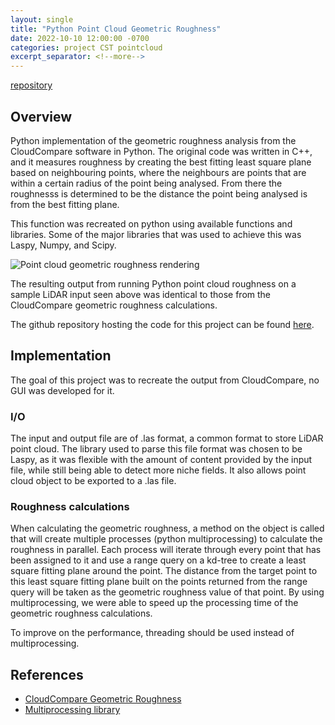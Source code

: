 ```yaml
---
layout: single
title: "Python Point Cloud Geometric Roughness"
date: 2022-10-10 12:00:00 -0700
categories: project CST pointcloud
excerpt_separator: <!--more-->
---
```


[repository](https://github.com/waridh/python_roughness_pointcloud)

## Overview

Python implementation of the geometric roughness
analysis from the CloudCompare software in Python. The original code was
written in C++, and it measures roughness by creating the best fitting least
square plane based on neighbouring points, where the neighbours are points
that are within a certain radius of the point being analysed. From there the
roughnesss is determined to be the distance the point being analysed is from the
best fitting plane.

This function was recreated on python using available functions and libraries.
Some of the major libraries that was used to achieve this was Laspy, Numpy,
and Scipy.

![Point cloud geometric roughness rendering](/assets/images/python_geo_roughness/roughness0.3road1.jpg)

The resulting output from running Python point cloud roughness on a sample LiDAR
input seen above was identical to those from the CloudCompare geometric
roughness calculations.

The github repository hosting the code for this project can be found [here](https://github.com/waridh/python_roughness_pointcloud).

## Implementation

The goal of this project was to recreate the output from CloudCompare, no GUI
was developed for it.

### I/O

The input and output file are of .las format, a common format to store LiDAR
point cloud. The library used to parse this file format was chosen to be Laspy,
as it was flexible with the amount of content provided by the input file, while
still being able to detect more niche fields. It also allows point cloud object
to be exported to a .las file.

### Roughness calculations

When calculating the geometric roughness, a method on the object is called that
will create multiple processes (python multiprocessing) to calculate the
roughness in parallel. Each process will iterate through every point that has
been assigned to it and use a range query on a kd-tree to create a least square
fitting plane around the point. The distance from the target point to this
least square fitting plane built on the points returned from the range query
will be taken as the geometric roughness value of that point. By using
multiprocessing, we were able to speed up the processing time of the geometric
roughness calculations.

To improve on the performance, threading should be used instead of
multiprocessing.

## References

- [CloudCompare Geometric Roughness](https://www.cloudcompare.org/doc/wiki/index.php/Roughness)
- [Multiprocessing library](https://docs.python.org/3/library/multiprocessing.html)
